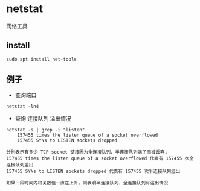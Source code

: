 # netstat
网络工具

## install
```shell
sudo apt install net-tools
```

## 例子
- 查询端口
```shell
netstat -ln4
```

- 查询 连接队列 溢出情况
```shell
netstat -s | grep -i "listen"
    157455 times the listen queue of a socket overflowed
    157455 SYNs to LISTEN sockets dropped

分别表示有多少 TCP socket 链接因为全连接队列、半连接队列满了而被丢弃：
157455 times the listen queue of a socket overflowed 代表有 157455 次全连接队列溢出
157455 SYNs to LISTEN sockets dropped 代表有 157455 次半连接队列溢出

如果一段时间内相关数值一直在上升，则表明半连接队列、全连接队列有溢出情况
```
